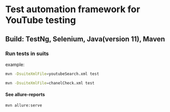 # Test automation framework for YouTube testing
## Build: TestNg, Selenium, Java(version 11), Maven



### Run tests in suits
example:
```bash
mvn -DsuiteXmlFile=youtubeSearch.xml test
```
```bash
mvn -DsuiteXmlFile=chanelCheck.xml test
```
#### See allure-reports

```bash
mvn allure:serve